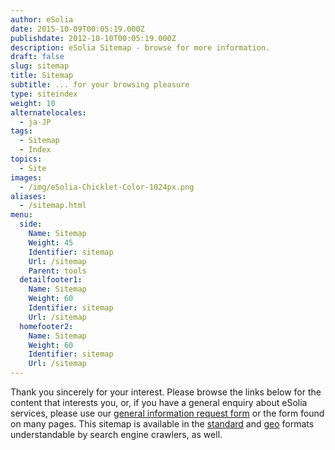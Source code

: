 ```yaml
---
author: eSolia
date: 2015-10-09T00:05:19.000Z
publishdate: 2012-10-10T00:05:19.000Z
description: eSolia Sitemap - browse for more information.
draft: false
slug: sitemap
title: Sitemap
subtitle: ... for your browsing pleasure
type: siteindex
weight: 10
alternatelocales:
  - ja-JP
tags:
  - Sitemap
  - Index
topics:
  - Site
images:
  - /img/eSolia-Chicklet-Color-1024px.png
aliases:
  - /sitemap.html
menu:
  side:
    Name: Sitemap
    Weight: 45
    Identifier: sitemap
    Url: /sitemap
    Parent: tools
  detailfooter1:
    Name: Sitemap
    Weight: 60
    Identifier: sitemap
    Url: /sitemap
  homefooter2:
    Name: Sitemap
    Weight: 60
    Identifier: sitemap
    Url: /sitemap
---
```


Thank you sincerely for your interest. Please browse the links below for the content that interests you, or, if you have a general enquiry about eSolia services, please use our [general information request form](/info-request/) or the form found on many pages. This sitemap is available in the [standard](/sitemap.xml) and [geo](/geo-sitemap.xml) formats understandable by search engine crawlers, as well.
